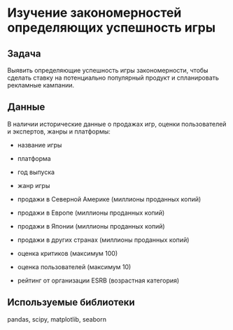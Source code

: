 # Изучение закономерностей определяющих успешность игры

## Задача

Выявить определяющие успешность игры закономерности, чтобы сделать ставку на потенциально популярный продукт и спланировать рекламные кампании.

## Данные

В наличии исторические данные о продажах игр, оценки пользователей и экспертов, жанры и платформы:

* название игры

* платформа

* год выпуска

* жанр игры

* продажи в Северной Америке (миллионы проданных копий)

* продажи в Европе (миллионы проданных копий)

* продажи в Японии (миллионы проданных копий)

* продажи в других странах (миллионы проданных копий)

* оценка критиков (максимум 100)

* оценка пользователей (максимум 10)

* рейтинг от организации ESRB (возрастная категория)
    
## Используемые библиотеки

pandas, scipy, matplotlib, seaborn

